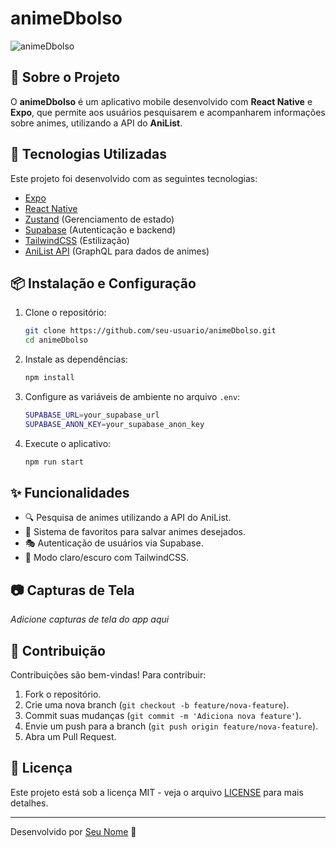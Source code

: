 # animeDbolso

![animeDbolso](https://your-image-url.com)

## 📌 Sobre o Projeto
O **animeDbolso** é um aplicativo mobile desenvolvido com **React Native** e **Expo**, que permite aos usuários pesquisarem e acompanharem informações sobre animes, utilizando a API do **AniList**.

## 🚀 Tecnologias Utilizadas
Este projeto foi desenvolvido com as seguintes tecnologias:

- [Expo](https://expo.dev/)
- [React Native](https://reactnative.dev/)
- [Zustand](https://github.com/pmndrs/zustand) (Gerenciamento de estado)
- [Supabase](https://supabase.com/) (Autenticação e backend)
- [TailwindCSS](https://tailwindcss.com/) (Estilização)
- [AniList API](https://anilist.gitbook.io/anilist-apiv2-docs/) (GraphQL para dados de animes)

## 📦 Instalação e Configuração
1. Clone o repositório:
   ```sh
   git clone https://github.com/seu-usuario/animeDbolso.git
   cd animeDbolso
   ```

2. Instale as dependências:
   ```sh
   npm install
   ```

3. Configure as variáveis de ambiente no arquivo `.env`:
   ```sh
   SUPABASE_URL=your_supabase_url
   SUPABASE_ANON_KEY=your_supabase_anon_key
   ```

4. Execute o aplicativo:
   ```sh
   npm run start
   ```

## ✨ Funcionalidades
- 🔍 Pesquisa de animes utilizando a API do AniList.
- 📌 Sistema de favoritos para salvar animes desejados.
- 🎭 Autenticação de usuários via Supabase.
- 🌙 Modo claro/escuro com TailwindCSS.

## 📷 Capturas de Tela
*Adicione capturas de tela do app aqui*

## 🤝 Contribuição
Contribuições são bem-vindas! Para contribuir:
1. Fork o repositório.
2. Crie uma nova branch (`git checkout -b feature/nova-feature`).
3. Commit suas mudanças (`git commit -m 'Adiciona nova feature'`).
4. Envie um push para a branch (`git push origin feature/nova-feature`).
5. Abra um Pull Request.

## 📄 Licença
Este projeto está sob a licença MIT - veja o arquivo [LICENSE](LICENSE) para mais detalhes.

---
Desenvolvido por [Seu Nome](https://github.com/seu-usuario) 🚀